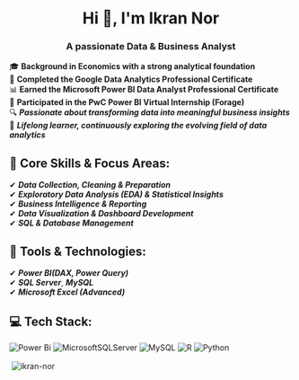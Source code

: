 <h1 align="center">Hi 👋, I'm Ikran Nor</h1>
<h3 align="center">A passionate Data & Business Analyst</h3>

🎓 **Background in Economics with a strong analytical foundation**   
 📘 **Completed the Google Data Analytics Professional Certificate**   
 📊 **Earned the Microsoft Power BI Data Analyst Professional Certificate**   
 💼 **Participated in the PwC Power BI Virtual Internship (Forage)**  
🔍 ***Passionate about transforming data into meaningful business insights***     
🌱 ***Lifelong learner, continuously exploring the evolving field of data analytics***    

## 🔹 Core Skills & Focus Areas:   
  ✔ ***Data Collection, Cleaning & Preparation***    
  ✔ ***Exploratory Data Analysis (EDA) & Statistical Insights***     
  ✔ ***Business Intelligence & Reporting***     
  ✔ ***Data Visualization & Dashboard Development***      
  ✔ ***SQL & Database Management***

## 🧰 Tools & Technologies:  
✔ ***Power BI(DAX, Power Query)***  
 ✔ ***SQL Server***,  ***MySQL***  
 ✔ ***Microsoft Excel (Advanced)***  


## 💻 Tech Stack:  

![Power Bi](https://img.shields.io/badge/power_bi-F2C811?style=for-the-badge&logo=powerbi&logoColor=black) ![MicrosoftSQLServer](https://img.shields.io/badge/Microsoft%20SQL%20Server-CC2927?style=for-the-badge&logo=microsoft%20sql%20server&logoColor=white) ![MySQL](https://img.shields.io/badge/mysql-4479A1.svg?style=for-the-badge&logo=mysql&logoColor=white) ![R](https://img.shields.io/badge/r-%23276DC3.svg?style=for-the-badge&logo=r&logoColor=white) ![Python](https://img.shields.io/badge/python-3670A0?style=for-the-badge&logo=python&logoColor=ffdd54)


<p>&nbsp;<img align="center" src="https://github-readme-stats.vercel.app/api?username=ikran-nor&show_icons=true&locale=en" alt="ikran-nor" /></p>
